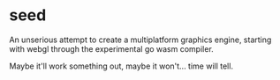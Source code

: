 # seed
An unserious attempt to create a multiplatform graphics engine, starting with webgl through the experimental go wasm compiler.

Maybe it'll work something out, maybe it won't... time will tell.